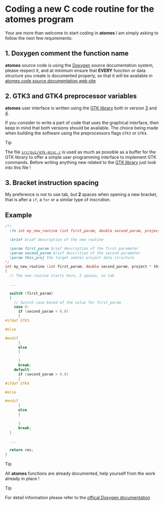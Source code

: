 # Coding a new C code routine for the **atomes** program

Your are more than welcome to start coding in **atomes** I am simply asking to follow the next few requirements: 

## 1. Doxygen comment the function name

**atomes** source code is using the [Doxygen][doxygen] source documentation system, please respect it, and at minimum ensure that **EVERY** function or data structure you create is documented properly, so that it will be available in [atomes code source documentation web site][atomes_doxygen]

## 2. GTK3 and GTK4 preprocessor variables

**atomes** user interface is written using the [GTK library][gtk] both in version [3][gtk3] and [4][gtk4]. 

If you consider to write a part of code that uses the graphical interface, then keep in mind that both versions should be available. 
The choice being made when building the software using the preprocessors flags `GTK3` or `GTK4`. 

> [!TIP]
> The file [`src/gui/gtk-misc.c`][gtk-misc.c] is used as much as possible as a buffer for the GTK library
> to offer a simple user programming interface to implement GTK commands. 
> Before writing anything new related to the [GTK library][gtk] just look into this file !

## 3. Bracket instruction spacing

My preference is not to use tab, but **2** spaces when opening a new bracket, that is after a `if`, a `for` or a similar type of inscrution. 

## Example

```C
/*!
  \fn int my_new_routine (int first_param, double second_param, project * this_proj)

  \brief brief description of the new routine

  \param first_param brief description of the first parameter
  \param second_param brief descrition of the second parameter
  \param this_proj the target aomtes project data structure
*/
int my_new_routine (int first_param, double second_param, project * this_proj)
{
  // The new routine starts here, 2 spaces, no tab 

  ...

  switch (first_param)
  {
    // Switch case based of the value for first_param
    case 0:
      if (second_param < 0.0)
      {
#ifdef GTK3

#else

#endif 
      }
      else
      {

      }
      break;
    default:    
      if (second_param > 0.0)
      {
#ifdef GTK4

#else

#endif
      }
      else
      {

      }
      break;
  }

  ...

  return res;
}
```

> [!TIP]
> All **atomes** functions are already documented, help yourself from the work already in place !

> [!TIP]
> For detail information please refer to the [offical Doxygen documentation][doxydoc]
 
[Doxygen]:https://www.doxygen.nl/
[atomes_doxygen]:https://slookeur.github.io/atomes-doxygen/index.html
[doxydoc]:https://www.doxygen.nl/manual/
[gtk]:https://www.gtk.org/
[gtk3]:https://docs.gtk.org/gtk3/
[gtk4]:https://docs.gtk.org/gtk4/
[gtk-misc.c]:https://slookeur.github.io/atomes-doxygen/d8/d90/gtk-misc_8c.html
